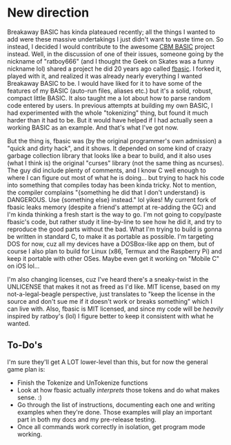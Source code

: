 # New direction

Breakaway BASIC has kinda plateaued recently; all the things I wanted to add were these massive undertakings I just didn't want to waste time on.  So instead, I decided I would contribute to the awesome [CBM BASIC](https://github.com/mist64/cbmbasic) project instead.  Well, in the discussion of one of their issues, someone going by the nickname of "ratboy666" (and I thought the Geek on Skates was a funny nickname lol) shared a project he did 20 years ago called [fbasic](https://github.com/ratboy666/fbasic).  I forked it, played with it, and realized it was already nearly everything I wanted Breakaway BASIC to be.  I would have liked for it to have some of the features of my BASIC (auto-run files, aliases etc.) but it's a solid, robust, compact little BASIC.  It also taught me a lot about how to parse random code entered by users.  In previous attempts at building my own BASIC, I had experimented with the whole "tokenizing" thing, but found it much harder than it had to be.  But it would have helped if I had actually seen a working BASIC as an example.  And that's what I've got now.

But the thing is, fbasic was (by the original programmer's own admission) a "quick and dirty hack", and it shows.  It depended on some kind of crazy garbage collection library that looks like a bear to build, and it also uses (what I think is) the original "curses" library (not the same thing as ncurses).  The guy did include plenty of comments, and I know C well enough to where I can figure out most of what he is doing... but trying to hack his code into something that compiles today has been kinda tricky.  Not to mention, the compiler complains "{something he did that I don't understand} is DANGEROUS.  Use {something else} instead."  lol yikes!  My current fork of fbasic leaks memory (despite a friend's attempt at re-adding the GC) and I'm kinda thinking a fresh start is the way to go.  I'm not going to copy/paste fbasic's code, but rather study it line-by-line to see how he did it, and try to reproduce the good parts without the bad.  What I'm trying to build is gonna be written in standard C, to make it as portable as possible.  I'm targeting DOS for now, cuz all my devices have a DOSBox-like app on them, but of course I also plan to build for Linux (x86, Termux and the Raspberry Pi) and keep it portable with other OSes.  Maybe even get it working on "Mobile C" on iOS lol...

I'm also changing licenses, cuz I've heard there's a sneaky-twist in the UNLICENSE that makes it not as freed as I'd like.  MIT license, based on my not-a-legal-beagle perspective, just translates to "keep the license in the source and don't sue me if it doesn't work or breaks something" which I can live with.  Also, fbasic is MIT licensed, and since my code will be _heavily_ inspired by ratboy's (lol) I figure better to keep it consistent with what he wanted.

## To-Do's

I'm sure they'll get A LOT lower-level than this, but for now the general game plan is:

* Finish the Tokenize and UnTokenize functions
* Look at how fbasic actually _interprets_ those tokens and do what makes sense. :)
* Go through the list of instructions, documenting each one and writing examples when they're done.  Those examples will play an important part in both my docs and my pre-release testing.
* Once all commands work correctly in isolation, get program mode working.
